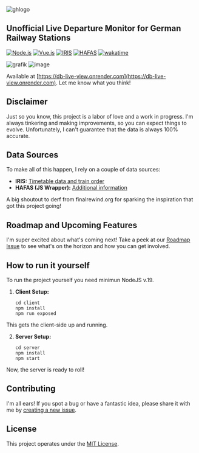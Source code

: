 ![ghlogo](https://github.com/crwntec/db-live-monitor/assets/77750176/21e6bb43-014b-42f9-880a-8c2a4c1f42db)
## Unofficial Live Departure Monitor for German Railway Stations
[![Node.js](https://img.shields.io/badge/Node.js-18.x-green)](https://nodejs.org/) [![Vue.js](https://img.shields.io/badge/Vue.js-3.x-brightgreen)](https://vuejs.org/) [![IRIS](https://img.shields.io/badge/IRIS-Data%20Source-orange)](https://iris.noncd.db.de/wbt/js/index.html) [![HAFAS](https://img.shields.io/badge/HAFAS-Data%20Source-blue)](https://github.com/public-transport/hafas-client/) [![wakatime](https://wakatime.com/badge/user/0dd6c2ab-d4ea-49c4-a2b9-be47b5302c80/project/e65616e1-1813-4db0-ac6f-f4ff9c32d6a6.svg)](https://wakatime.com/badge/user/0dd6c2ab-d4ea-49c4-a2b9-be47b5302c80/project/e65616e1-1813-4db0-ac6f-f4ff9c32d6a6)

![grafik](https://github.com/crwntec/db-live-monitor/assets/77750176/4230d1ab-6d76-4534-b248-1205b7420baa)
![image](https://github.com/crwntec/db-live-monitor/assets/77750176/a75d29d7-836d-46d3-a6dd-6e3a4fd62bf6)




Available at [https://db-live-view.onrender.com](https://db-live-view.onrender.com). Let me know what you think!

## Disclaimer
Just so you know, this project is a labor of love and a work in progress. I'm always tinkering and making improvements, so you can expect things to evolve. Unfortunately, I can't guarantee that the data is always 100% accurate.

## Data Sources
To make all of this happen, I rely on a couple of data sources:

- **IRIS:** [Timetable data and train order](https://iris.noncd.db.de/wbt/js/index.html)
- **HAFAS (JS Wrapper):** [Additional information](https://github.com/public-transport/hafas-client/)

A big shoutout to derf from finalrewind.org for sparking the inspiration that got this project going!

## Roadmap and Upcoming Features
I'm super excited about what's coming next! Take a peek at our [Roadmap Issue](https://github.com/crwntec/db-live-monitor/issues/1) to see what's on the horizon and how you can get involved.

## How to run it yourself
To run the project yourself you need minimun NodeJS v.19.
1. **Client Setup:**
   ```shell
   cd client
   npm install
   npm run exposed
This gets the client-side up and running.

2. **Server Setup:**
    ```shell
    cd server
    npm install
    npm start

Now, the server is ready to roll!

## Contributing
I'm all ears! If you spot a bug or have a fantastic idea, please share it with me by [creating a new issue](https://github.com/crwntec/db-live-monitor/issues).

## License
This project operates under the [MIT License](LICENSE).

